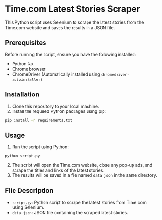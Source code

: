 # Time.com Latest Stories Scraper

This Python script uses Selenium to scrape the latest stories from the Time.com website and saves the results in a JSON file.

## Prerequisites

Before running the script, ensure you have the following installed:

- Python 3.x
- Chrome browser
- ChromeDriver (Automatically installed using `chromedriver-autoinstaller`)

## Installation

1. Clone this repository to your local machine.
2. Install the required Python packages using pip:

```bash
pip install -r requirements.txt
```

## Usage

1. Run the script using Python:

```bash
python script.py
```

2. The script will open the Time.com website, close any pop-up ads, and scrape the titles and links of the latest stories.
3. The results will be saved in a file named `data.json` in the same directory.

## File Description

- `script.py`: Python script to scrape the latest stories from Time.com using Selenium.
- `data.json`: JSON file containing the scraped latest stories.

